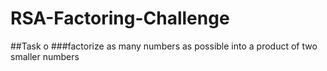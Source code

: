 # RSA-Factoring-Challenge

##Task o
###factorize as many numbers as possible into a product of two smaller numbers

